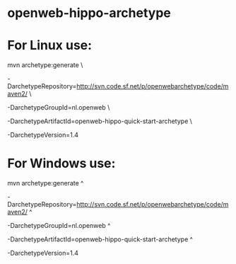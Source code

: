openweb-hippo-archetype
=======================

For Linux use:
=======================
mvn archetype:generate \

-DarchetypeRepository=http://svn.code.sf.net/p/openwebarchetype/code/maven2/ \

-DarchetypeGroupId=nl.openweb \

-DarchetypeArtifactId=openweb-hippo-quick-start-archetype \

-DarchetypeVersion=1.4


For Windows use:
=======================
mvn archetype:generate ^

-DarchetypeRepository=http://svn.code.sf.net/p/openwebarchetype/code/maven2/ ^

-DarchetypeGroupId=nl.openweb ^

-DarchetypeArtifactId=openweb-hippo-quick-start-archetype ^

-DarchetypeVersion=1.4